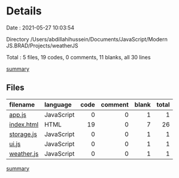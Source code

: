 # Details

Date : 2021-05-27 10:03:54

Directory /Users/abdillahihussein/Documents/JavaScript/Modern JS.BRAD/Projects/weatherJS

Total : 5 files,  19 codes, 0 comments, 11 blanks, all 30 lines

[summary](results.md)

## Files
| filename | language | code | comment | blank | total |
| :--- | :--- | ---: | ---: | ---: | ---: |
| [app.js](/app.js) | JavaScript | 0 | 0 | 1 | 1 |
| [index.html](/index.html) | HTML | 19 | 0 | 7 | 26 |
| [storage.js](/storage.js) | JavaScript | 0 | 0 | 1 | 1 |
| [ui.js](/ui.js) | JavaScript | 0 | 0 | 1 | 1 |
| [weather.js](/weather.js) | JavaScript | 0 | 0 | 1 | 1 |

[summary](results.md)